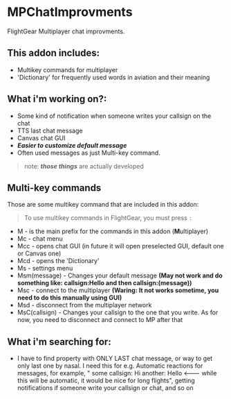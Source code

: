 # MPChatImprovments
FlightGear Multiplayer chat improvments.
## This addon includes:
- Multikey commands for multiplayer
- 'Dictionary' for frequently used words in aviation and their meaning

## What i'm working on?:

- Some kind of notification when someone writes your callsign on the chat
- TTS last chat message
- Canvas chat GUI
- ***Easier to customize default message***
- Often used messages as just Multi-key command.
> note: ***those things*** are actually developed

## Multi-key commands
Those are some multikey command that are included in this addon:
> To use multikey commands in FlightGear, you must press `:`
- M - is the main prefix for the commands in this addon (**M**ultiplayer)
- Mc - chat menu
- Mcc - opens chat GUI (in future it will open preselected GUI, default one or Canvas one)
- Mcd - opens the 'Dictionary'
- Ms - settings menu
- Msm(message) - Changes your default message **(May not work and do something like: callsign:Hello and then callsign:(message))**
- Msc - connect to the multiplayer **(Waring: It not works sometime, you need to do this manually using GUI)**
- Msd - disconnect from the multiplayer network
- MsC(callsign) - Changes your callsign to the one that you write. As for now, you need to disconnect and connect to MP after that
 
 ## What i'm searching for:
 - I have to find property with ONLY LAST chat message, or way to get only last one by nasal. I need this for e.g. Automatic reactions for messages, for example, "
 some callsign: Hi
 another: Hello <--- while this will be automatic, it would be nice for long flights", getting notifications if someone write your callsign or chat, and so on
